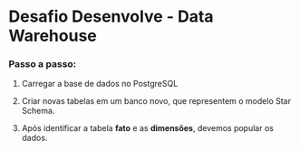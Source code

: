 # Desafio Desenvolve - Data Warehouse 

### Passo a passo:

1. Carregar a base de dados no PostgreSQL
2. Criar novas tabelas em um banco novo, que representem o modelo Star Schema.

2. Após identificar a tabela **fato** e as **dimensões**, devemos popular os dados.
